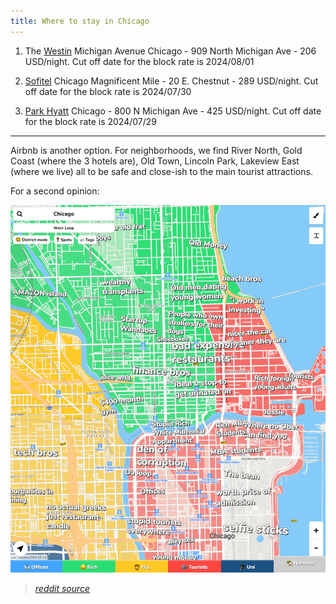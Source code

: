 ```yaml
---
title: Where to stay in Chicago
---
```


1. The [Westin](https://www.marriott.com/event-reservations/reservation-link.mi?id=1706111245071&key=GRP&app=resvlink) Michigan Avenue Chicago - 909 North Michigan Ave - 206 USD/night. Cut off date for the block rate is 2024/08/01

2. [Sofitel](https://book.passkey.com/e/50766758) Chicago Magnificent Mile - 20 E. Chestnut - 289 USD/night. Cut off date for the block rate is 2024/07/30

3. [Park Hyatt](https://www.hyatt.com/en-US/group-booking/CHIPH/G-CBW1) Chicago - 800 N Michigan Ave - 425 USD/night. Cut off date for the block rate is 2024/07/29

---

Airbnb is another option. For neighborhoods, we find River North, Gold Coast (where the 3 hotels are), Old Town, Lincoln Park, Lakeview East (where we live) all to be safe and close-ish to the main tourist attractions. 

For a second opinion:

![hoodmap](./photos/hoodmap.PNG)
>*[reddit source](https://www.reddit.com/r/chicago/comments/1874hcf/ok_who_made_his_hilarious_map_describing_chicagos/)*

